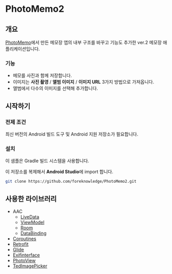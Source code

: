 # PhotoMemo2

## 개요

[PhotoMemo](https://github.com/foreknowledge/PhotoMemo)에서 만든 메모장 앱의 내부 구조를 바꾸고 기능도 추가한 ver.2 메모장 애플리케이션입니다.

### 기능

- 메모를 사진과 함께 저장합니다.
- 이미지는 **사진 촬영** / **앨범 이미지** / **이미지 URL** 3가지 방법으로 가져옵니다.
- 앨범에서 다수의 이미지를 선택해 추가합니다.

## 시작하기

### 전제 조건

최신 버전의 Android 빌드 도구 및 Android 지원 저장소가 필요합니다.

### 설치

이 샘플은 Gradle 빌드 시스템을 사용합니다.

이 저장소를 복제해서 **Android Studio**에 import 합니다.

```bash
git clone https://github.com/foreknowledge/PhotoMemo2.git
```

## 사용한 라이브러리

- AAC
  - [LiveData](https://developer.android.com/topic/libraries/architecture/livedata)
  - [ViewModel](https://developer.android.com/topic/libraries/architecture/viewmodel)
  - [Room](https://developer.android.com/topic/libraries/architecture/room) 
  - [DataBinding](https://developer.android.com/topic/libraries/data-binding)
- [Coroutines](https://github.com/Kotlin/kotlinx.coroutines)
- [Retrofit](https://square.github.io/retrofit) 
- [Glide](https://github.com/bumptech/glide)
- [Exifinterface](https://developer.android.com/reference/android/support/media/ExifInterface)
- [PhotoView](https://github.com/chrisbanes/PhotoView)
- [TedImagePicker](https://github.com/ParkSangGwon/TedImagePicker)
